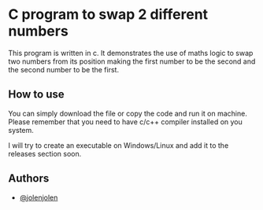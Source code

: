 # C program to swap 2 different numbers

This program is written in c. It demonstrates the use of maths logic to swap two numbers from its position making the first number to be the second and the second number to be the first.


## How to use

You can simply download the file or copy the code and run it on machine. Please remember that you need to have c/c++ compiler installed on you system. 

I will try to create an executable on Windows/Linux and add it to the releases section soon. 


## Authors

- [@jolenjolen](https://www.github.com/jolenjolen)

